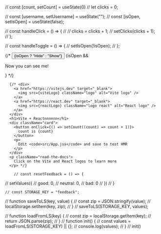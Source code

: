 // const [count, setCount] = useState(0)
	// let clicks = 0;

// const [username, setUsername] = useState("");
  // const [isOpen, setIsOpen] = useState(false);

  // const handleClick = () => {
  //   // clicks = clicks + 1;
  //   setClicks(clicks + 1);
  // };

  // const handleToggle = () => {
  //   setIsOpen(!isOpen);
  // };



{/* <button onClick={handleToggle}>{isOpen ? "Hide" : "Show"}</button>
      {isOpen && <p>Now you can see me!</p>} */}

      {/* <div>
        <a href="https://vitejs.dev" target="_blank">
          <img src={viteLogo} className="logo" alt="Vite logo" />
        </a>
        <a href="https://react.dev" target="_blank">
          <img src={reactLogo} className="logo react" alt="React logo" />
        </a>
      </div>
      <h1>Vite + Reactnnnnnn</h1>
      <div className="card">
        <button onClick={() => setCount((count) => count + 1)}>
          count is {count}
        </button>
        <p>
          Edit <code>src/App.jsx</code> and save to test HMR
        </p>
      </div>
      <p className="read-the-docs">
        Click on the Vite and React logos to learn more
      </p> */}

        // const resetFeedback = () => {
  //   setValues({
  //     good: 0,
  //     neutral: 0,
  //     bad: 0
  //   })
  // }

    // const STORAGE_KEY = "feedback";

  // function saveToLS(key, value) {
  // const zip = JSON.stringify(value);
  // localStorage.setItem(key, zip);
  // }
  // saveToLS(STORAGE_KEY, values);

  // function loadFromLS(key) {
  // const zip = localStorage.getItem(key);
  // return JSON.parse(zip);
  // }
  // function init() {
  //   const values = loadFromLS(STORAGE_KEY) || {};
  //   console.log(values);
  // }
  // init()